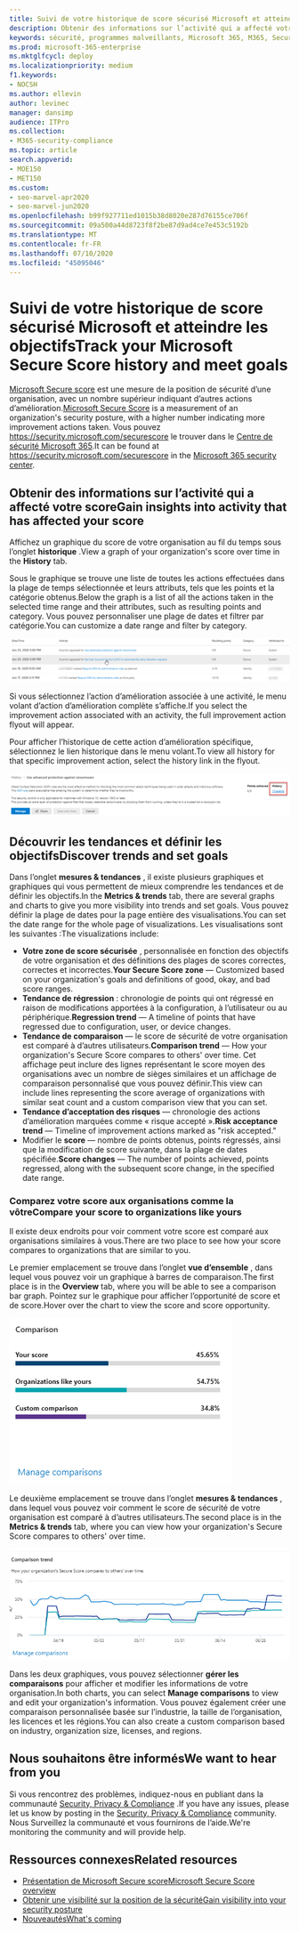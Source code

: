 ```yaml
---
title: Suivi de votre historique de score sécurisé Microsoft et atteindre les objectifs
description: Obtenir des informations sur l’activité qui a affecté votre score de sécurité. Découvrez les tendances et définissez les objectifs.
keywords: sécurité, programmes malveillants, Microsoft 365, M365, Secure score, centre de sécurité, actions d’amélioration
ms.prod: microsoft-365-enterprise
ms.mktglfcycl: deploy
ms.localizationpriority: medium
f1.keywords:
- NOCSH
ms.author: ellevin
author: levinec
manager: dansimp
audience: ITPro
ms.collection:
- M365-security-compliance
ms.topic: article
search.appverid:
- MOE150
- MET150
ms.custom:
- seo-marvel-apr2020
- seo-marvel-jun2020
ms.openlocfilehash: b99f927711ed1015b38d8020e287d76155ce706f
ms.sourcegitcommit: 09a500a44d8723f8f2be87d9ad4ce7e453c5192b
ms.translationtype: MT
ms.contentlocale: fr-FR
ms.lasthandoff: 07/10/2020
ms.locfileid: "45095046"
---
```

# <a name="track-your-microsoft-secure-score-history-and-meet-goals"></a><span data-ttu-id="c5782-105">Suivi de votre historique de score sécurisé Microsoft et atteindre les objectifs</span><span class="sxs-lookup"><span data-stu-id="c5782-105">Track your Microsoft Secure Score history and meet goals</span></span>

<span data-ttu-id="c5782-106">[Microsoft Secure score](microsoft-secure-score.md) est une mesure de la position de sécurité d’une organisation, avec un nombre supérieur indiquant d’autres actions d’amélioration.</span><span class="sxs-lookup"><span data-stu-id="c5782-106">[Microsoft Secure Score](microsoft-secure-score.md) is a measurement of an organization's security posture, with a higher number indicating more improvement actions taken.</span></span> <span data-ttu-id="c5782-107">Vous pouvez https://security.microsoft.com/securescore le trouver dans le [Centre de sécurité Microsoft 365](overview-security-center.md).</span><span class="sxs-lookup"><span data-stu-id="c5782-107">It can be found at https://security.microsoft.com/securescore in the [Microsoft 365 security center](overview-security-center.md).</span></span>

## <a name="gain-insights-into-activity-that-has-affected-your-score"></a><span data-ttu-id="c5782-108">Obtenir des informations sur l’activité qui a affecté votre score</span><span class="sxs-lookup"><span data-stu-id="c5782-108">Gain insights into activity that has affected your score</span></span>

<span data-ttu-id="c5782-109">Affichez un graphique du score de votre organisation au fil du temps sous l’onglet **historique** .</span><span class="sxs-lookup"><span data-stu-id="c5782-109">View a graph of your organization's score over time in the **History** tab.</span></span>

<span data-ttu-id="c5782-110">Sous le graphique se trouve une liste de toutes les actions effectuées dans la plage de temps sélectionnée et leurs attributs, tels que les points et la catégorie obtenus.</span><span class="sxs-lookup"><span data-stu-id="c5782-110">Below the graph is a list of all the actions taken in the selected time range and their attributes, such as resulting points and category.</span></span> <span data-ttu-id="c5782-111">Vous pouvez personnaliser une plage de dates et filtrer par catégorie.</span><span class="sxs-lookup"><span data-stu-id="c5782-111">You can customize a date range and filter by category.</span></span>

![Historique des activités](../../media/secure-score/secure-score-history-activity.png)

<span data-ttu-id="c5782-113">Si vous sélectionnez l’action d’amélioration associée à une activité, le menu volant d’action d’amélioration complète s’affiche.</span><span class="sxs-lookup"><span data-stu-id="c5782-113">If you select the improvement action associated with an activity, the full improvement action flyout will appear.</span></span>

<span data-ttu-id="c5782-114">Pour afficher l’historique de cette action d’amélioration spécifique, sélectionnez le lien historique dans le menu volant.</span><span class="sxs-lookup"><span data-stu-id="c5782-114">To view all history for that specific improvement action, select the history link in the flyout.</span></span>

![Historique des actions d’amélioration](../../media/secure-score/secure-score-history-flyout.png)

## <a name="discover-trends-and-set-goals"></a><span data-ttu-id="c5782-116">Découvrir les tendances et définir les objectifs</span><span class="sxs-lookup"><span data-stu-id="c5782-116">Discover trends and set goals</span></span>

<span data-ttu-id="c5782-117">Dans l’onglet **mesures & tendances** , il existe plusieurs graphiques et graphiques qui vous permettent de mieux comprendre les tendances et de définir les objectifs.</span><span class="sxs-lookup"><span data-stu-id="c5782-117">In the **Metrics & trends** tab, there are several graphs and charts to give you more visibility into trends and set goals.</span></span> <span data-ttu-id="c5782-118">Vous pouvez définir la plage de dates pour la page entière des visualisations.</span><span class="sxs-lookup"><span data-stu-id="c5782-118">You can set the date range for the whole page of visualizations.</span></span> <span data-ttu-id="c5782-119">Les visualisations sont les suivantes :</span><span class="sxs-lookup"><span data-stu-id="c5782-119">The visualizations include:</span></span>

* <span data-ttu-id="c5782-120">**Votre zone de score sécurisée** , personnalisée en fonction des objectifs de votre organisation et des définitions des plages de scores correctes, correctes et incorrectes.</span><span class="sxs-lookup"><span data-stu-id="c5782-120">**Your Secure Score zone** — Customized based on your organization's goals and definitions of good, okay, and bad score ranges.</span></span>
* <span data-ttu-id="c5782-121">**Tendance de régression** : chronologie de points qui ont régressé en raison de modifications apportées à la configuration, à l’utilisateur ou au périphérique.</span><span class="sxs-lookup"><span data-stu-id="c5782-121">**Regression trend** — A timeline of points that have regressed due to configuration, user, or device changes.</span></span>  
* <span data-ttu-id="c5782-122">**Tendance de comparaison** — le score de sécurité de votre organisation est comparé à d’autres utilisateurs.</span><span class="sxs-lookup"><span data-stu-id="c5782-122">**Comparison trend** — How your organization's Secure Score compares to others' over time.</span></span> <span data-ttu-id="c5782-123">Cet affichage peut inclure des lignes représentant le score moyen des organisations avec un nombre de sièges similaires et un affichage de comparaison personnalisé que vous pouvez définir.</span><span class="sxs-lookup"><span data-stu-id="c5782-123">This view can include lines representing the score average of organizations with similar seat count and a custom comparison view that you can set.</span></span>
* <span data-ttu-id="c5782-124">**Tendance d’acceptation des risques** — chronologie des actions d’amélioration marquées comme « risque accepté ».</span><span class="sxs-lookup"><span data-stu-id="c5782-124">**Risk acceptance trend** — Timeline of improvement actions marked as "risk accepted."</span></span>
* <span data-ttu-id="c5782-125">Modifier le **score** — nombre de points obtenus, points régressés, ainsi que la modification de score suivante, dans la plage de dates spécifiée.</span><span class="sxs-lookup"><span data-stu-id="c5782-125">**Score changes** — The number of points achieved, points regressed, along with the subsequent score change, in the specified date range.</span></span>

### <a name="compare-your-score-to-organizations-like-yours"></a><span data-ttu-id="c5782-126">Comparez votre score aux organisations comme la vôtre</span><span class="sxs-lookup"><span data-stu-id="c5782-126">Compare your score to organizations like yours</span></span>

<span data-ttu-id="c5782-127">Il existe deux endroits pour voir comment votre score est comparé aux organisations similaires à vous.</span><span class="sxs-lookup"><span data-stu-id="c5782-127">There are two place to see how your score compares to organizations that are similar to you.</span></span>

<span data-ttu-id="c5782-128">Le premier emplacement se trouve dans l’onglet **vue d’ensemble** , dans lequel vous pouvez voir un graphique à barres de comparaison.</span><span class="sxs-lookup"><span data-stu-id="c5782-128">The first place is in the **Overview** tab, where you will be able to see a comparison bar graph.</span></span> <span data-ttu-id="c5782-129">Pointez sur le graphique pour afficher l’opportunité de score et de score.</span><span class="sxs-lookup"><span data-stu-id="c5782-129">Hover over the chart to view the score and score opportunity.</span></span>

![Graphique à barres des notes d’une organisation similaire](../../media/secure-score/secure-score-comparison-bar.png)

<span data-ttu-id="c5782-131">Le deuxième emplacement se trouve dans l’onglet **mesures & tendances** , dans lequel vous pouvez voir comment le score de sécurité de votre organisation est comparé à d’autres utilisateurs.</span><span class="sxs-lookup"><span data-stu-id="c5782-131">The second place is in the **Metrics & trends** tab, where you can view how your organization's Secure Score compares to others' over time.</span></span>

![Graphique linéaire des scores d’une organisation similaire au fil du temps](../../media/secure-score/secure-score-comparison-trend.png)

<span data-ttu-id="c5782-133">Dans les deux graphiques, vous pouvez sélectionner **gérer les comparaisons** pour afficher et modifier les informations de votre organisation.</span><span class="sxs-lookup"><span data-stu-id="c5782-133">In both charts, you can select **Manage comparisons** to view and edit your organization's information.</span></span> <span data-ttu-id="c5782-134">Vous pouvez également créer une comparaison personnalisée basée sur l’industrie, la taille de l’organisation, les licences et les régions.</span><span class="sxs-lookup"><span data-stu-id="c5782-134">You can also create a custom comparison based on industry, organization size, licenses, and regions.</span></span> 

## <a name="we-want-to-hear-from-you"></a><span data-ttu-id="c5782-135">Nous souhaitons être informés</span><span class="sxs-lookup"><span data-stu-id="c5782-135">We want to hear from you</span></span>

<span data-ttu-id="c5782-136">Si vous rencontrez des problèmes, indiquez-nous en publiant dans la communauté [Security, Privacy & Compliance](https://techcommunity.microsoft.com/t5/Security-Privacy-Compliance/bd-p/security_privacy) .</span><span class="sxs-lookup"><span data-stu-id="c5782-136">If you have any issues, please let us know by posting in the [Security, Privacy & Compliance](https://techcommunity.microsoft.com/t5/Security-Privacy-Compliance/bd-p/security_privacy) community.</span></span> <span data-ttu-id="c5782-137">Nous Surveillez la communauté et vous fournirons de l’aide.</span><span class="sxs-lookup"><span data-stu-id="c5782-137">We're monitoring the community and will provide help.</span></span>

## <a name="related-resources"></a><span data-ttu-id="c5782-138">Ressources connexes</span><span class="sxs-lookup"><span data-stu-id="c5782-138">Related resources</span></span>

- [<span data-ttu-id="c5782-139">Présentation de Microsoft Secure score</span><span class="sxs-lookup"><span data-stu-id="c5782-139">Microsoft Secure Score overview</span></span>](microsoft-secure-score.md)
- [<span data-ttu-id="c5782-140">Obtenir une visibilité sur la position de la sécurité</span><span class="sxs-lookup"><span data-stu-id="c5782-140">Gain visibility into your security posture</span></span>](microsoft-secure-score-improvement-actions.md)
- [<span data-ttu-id="c5782-141">Nouveautés</span><span class="sxs-lookup"><span data-stu-id="c5782-141">What's coming</span></span>](microsoft-secure-score-whats-coming.md)
